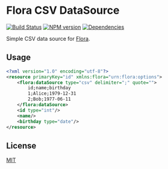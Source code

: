 Flora CSV DataSource
====================

[![Build Status](https://travis-ci.org/godmodelabs/flora-csv.svg?branch=master)](https://travis-ci.org/godmodelabs/flora-csv)
[![NPM version](https://badge.fury.io/js/flora-csv.svg)](https://www.npmjs.com/package/flora-csv)
[![Dependencies](https://img.shields.io/david/godmodelabs/flora-csv.svg)](https://david-dm.org/godmodelabs/flora-csv)

Simple CSV data source for [Flora](https://github.com/godmodelabs/flora).

Usage
-----

```xml
<?xml version="1.0" encoding="utf-8"?>
<resource primaryKey="id" xmlns:flora="urn:flora:options">
    <flora:dataSource type="csv" delimiter=";" quote="">
        id;name;birthday
        1;Alice;1979-12-31
        2;Bob;1977-06-11
    </flora:dataSource>
    <id type="int"/>
    <name/>
    <birthday type="date"/>
</resource>
```


License
-------

[MIT](LICENSE)

